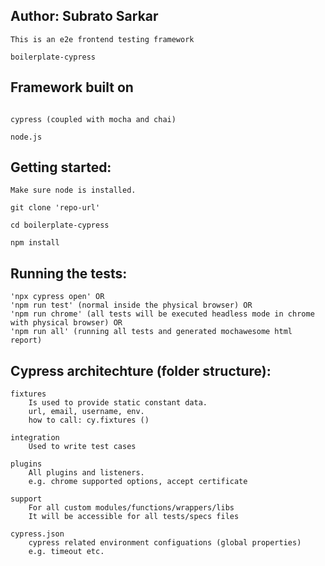 Author: Subrato Sarkar
------------------------------

```
This is an e2e frontend testing framework

boilerplate-cypress

````

Framework built on
------------------------------

```

cypress (coupled with mocha and chai)

node.js

```

Getting started:
------------------------------

```
Make sure node is installed.

git clone 'repo-url'

cd boilerplate-cypress

npm install

```

Running the tests:
-------------------
```
'npx cypress open' OR 
'npm run test' (normal inside the physical browser) OR
'npm run chrome' (all tests will be executed headless mode in chrome with physical browser) OR
'npm run all' (running all tests and generated mochawesome html report)

```

Cypress architechture (folder structure):
-----------------------------------------
```
fixtures
    Is used to provide static constant data.
    url, email, username, env.
    how to call: cy.fixtures ()

integration
    Used to write test cases

plugins
    All plugins and listeners.
    e.g. chrome supported options, accept certificate

support
    For all custom modules/functions/wrappers/libs
    It will be accessible for all tests/specs files 

cypress.json
    cypress related environment configuations (global properties)
    e.g. timeout etc.

```